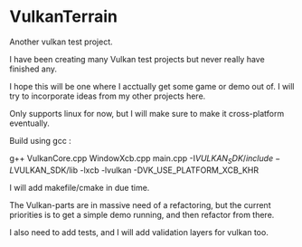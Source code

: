 # VulkanTerrain
Another vulkan test project. 


I have been creating many Vulkan test projects but never really have finished any.

I hope this will be one where I acctually get some game or demo out of. I will try to incorporate ideas from my other projects here.

Only supports linux for now, but I will make sure to make it cross-platform eventually. 

Build using gcc :

g++ VulkanCore.cpp WindowXcb.cpp main.cpp -I$VULKAN_SDK/include -L$VULKAN_SDK/lib -lxcb -lvulkan -DVK_USE_PLATFORM_XCB_KHR

I will add makefile/cmake in due time. 




The Vulkan-parts are in massive need of a refactoring, but the current priorities is to get a simple demo running, and then refactor from there. 

I also need to add tests, and I will add validation layers for vulkan too.
